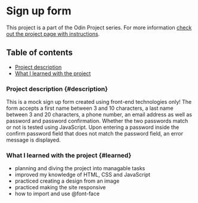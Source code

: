 # Sign up form

This project is a part of the Odin Project series. For more information [check out the project page with instructions](https://www.theodinproject.com/lessons/node-path-intermediate-html-and-css-sign-up-form).

## Table of contents
- [Project description](#description)
- [What I learned with the project](#learned)

### Project description {#description}
This is a mock sign up form created using front-end technologies only!
The form accepts a first name between 3 and 10 characters, a last name between 3 and 20 characters, a phone number, an email address as well as password and password confirmation.
Whether the two passwords match or not is tested using JavaScript. Upon entering a password inside the confirm password field that does not match the password field, an error message is displayed.

### What I learned with the project {#learned}
- planning and diving the project into managable tasks
- improved my knowledge of HTML, CSS and JavaScript
- practiced creating a design from an image
- practiced making the site responsive
- how to import and use @font-face

